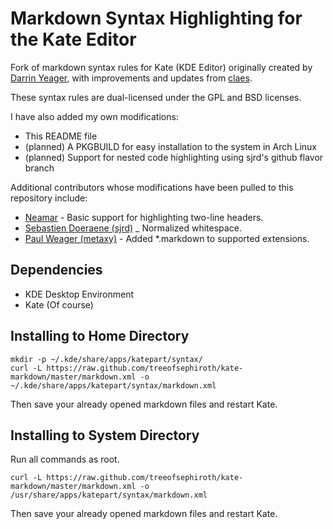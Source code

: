 # Markdown Syntax Highlighting for the Kate Editor

Fork of markdown syntax rules for Kate (KDE Editor) originally created by [Darrin Yeager,](http://www.dyeager.org/blog/2008/06/kate-markdown-color-syntax-highlighting.html) with improvements and updates from [claes](https://github.com/claes/kate-markdown).

These syntax rules are dual-licensed under the GPL and BSD licenses.

I have also added my own modifications:

* This README file
* (planned) A PKGBUILD for easy installation to the system in Arch Linux
* (planned) Support for nested code highlighting using sjrd's github flavor branch

Additional contributors whose modifications have been pulled to this repository include:

* [Neamar](https://github.com/Neamar/kate-markdown) - Basic support for highlighting two-line headers.
* [Sebastien Doeraene (sjrd)](https://github.com/sjrd/kate-markdown) _ Normalized whitespace.
* [Paul Weager (metaxy)](https://github.com/metaxy/kate-markdown) - Added *.markdown to supported extensions.

## Dependencies

* KDE Desktop Environment
* Kate (Of course)

## Installing to Home Directory

    mkdir -p ~/.kde/share/apps/katepart/syntax/
    curl -L https://raw.github.com/treeofsephiroth/kate-markdown/master/markdown.xml -o ~/.kde/share/apps/katepart/syntax/markdown.xml

Then save your already opened markdown files and restart Kate.

## Installing to System Directory

Run all commands as root.

    curl -L https://raw.github.com/treeofsephiroth/kate-markdown/master/markdown.xml -o /usr/share/apps/katepart/syntax/markdown.xml
    

Then save your already opened markdown files and restart Kate.